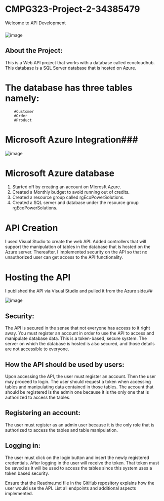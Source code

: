# CMPG323-Project-2-34385479
Welcome to API Development
###
![image](https://github.com/kayleeyana/CMPG323-Project-2-34385479/assets/112712495/d2034945-ea62-497b-9b21-2c6bd0c10fcc)

## About the Project:
This is a Web API project that works with a database called ecocloudhub. This database is a SQL Server database that is hosted on Azure. 

# The database has three tables namely:
        #Customer
        #Order
        #Product

# Microsoft Azure Integration###

![image](https://github.com/kayleeyana/CMPG323-Project-2-34385479/assets/112712495/21febda2-f330-4e85-a637-3054ec6ff3de)

# Microsoft Azure database
1. Started off by creating an account on Microsft Azure.
2. Created a Monthly budget to avoid running out of credits.
3. Created a resource group called rgEcoPowerSolutions.
4. Created a SQL server and database under the resource group rgEcoPowerSolutions.

# API Creation
I used Visual Studio to create the web API. Added controllers that will support the manipulation of tables in the database that is hosted on the Azure server. Thereafter, I implemented security on the API so that no unauthorized user can get access to the API functionality.

# Hosting the API
I published the API via Visual Studio and pulled it from the Azure side.##

 ![image](https://github.com/kayleeyana/CMPG323-Project-2-34385479/assets/112712495/65d93720-ede6-4766-ba88-07d4a982b214)

## Security:
The API is secured in the sense that not everyone has access to it right away. You must register an account in order to use the API to access and manipulate database data. This is a token-based, secure system. The server on which the database is hosted is also secured, and those details are not accessible to everyone.

## How the API should be used by users:
Upon accessing the API, the user must register an account. Then the user may proceed to login. The user should request a token when accessing tables and manipulating data contained in those tables. The account that should be registered is the admin one because it is the only one that is authorized to access the tables.

## Registering an account:
The user must register as an admin user because it is the only role that is authorized to access the tables and table manipulation.

## Logging in:
The user must click on the login button and insert the newly registered credentials. After logging in the user will receive the token. That token must be saved as it will be used to access the tables since this system uses a token based security.

Ensure that the Readme.md file in the GitHub repository explains how the user would use the API. List all endpoints and additional aspects implemented. 


